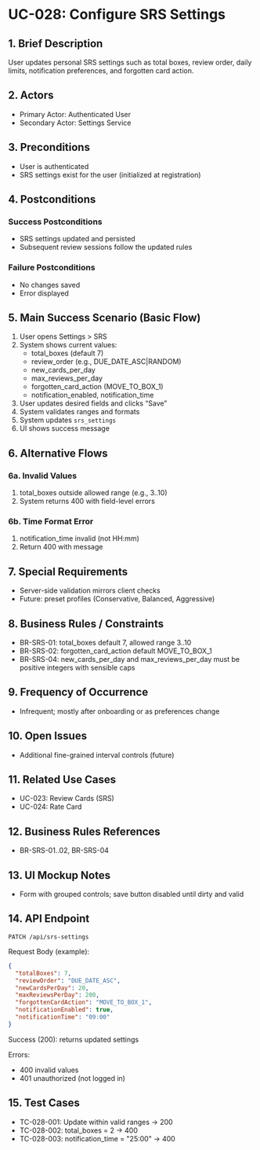 # UC-028: Configure SRS Settings

## 1. Brief Description

User updates personal SRS settings such as total boxes, review order, daily limits, notification preferences, and forgotten card action.

## 2. Actors

- Primary Actor: Authenticated User
- Secondary Actor: Settings Service

## 3. Preconditions

- User is authenticated
- SRS settings exist for the user (initialized at registration)

## 4. Postconditions

### Success Postconditions

- SRS settings updated and persisted
- Subsequent review sessions follow the updated rules

### Failure Postconditions

- No changes saved
- Error displayed

## 5. Main Success Scenario (Basic Flow)

1. User opens Settings > SRS
2. System shows current values:
   - total_boxes (default 7)
   - review_order (e.g., DUE_DATE_ASC|RANDOM)
   - new_cards_per_day
   - max_reviews_per_day
   - forgotten_card_action (MOVE_TO_BOX_1)
   - notification_enabled, notification_time
3. User updates desired fields and clicks “Save”
4. System validates ranges and formats
5. System updates `srs_settings`
6. UI shows success message

## 6. Alternative Flows

### 6a. Invalid Values

1. total_boxes outside allowed range (e.g., 3..10)
2. System returns 400 with field-level errors

### 6b. Time Format Error

1. notification_time invalid (not HH:mm)
2. Return 400 with message

## 7. Special Requirements

- Server-side validation mirrors client checks
- Future: preset profiles (Conservative, Balanced, Aggressive)

## 8. Business Rules / Constraints

- BR-SRS-01: total_boxes default 7, allowed range 3..10
- BR-SRS-02: forgotten_card_action default MOVE_TO_BOX_1
- BR-SRS-04: new_cards_per_day and max_reviews_per_day must be positive integers with sensible caps

## 9. Frequency of Occurrence

- Infrequent; mostly after onboarding or as preferences change

## 10. Open Issues

- Additional fine-grained interval controls (future)

## 11. Related Use Cases

- UC-023: Review Cards (SRS)
- UC-024: Rate Card

## 12. Business Rules References

- BR-SRS-01..02, BR-SRS-04

## 13. UI Mockup Notes

- Form with grouped controls; save button disabled until dirty and valid

## 14. API Endpoint

```
PATCH /api/srs-settings
```

Request Body (example):

```json
{
  "totalBoxes": 7,
  "reviewOrder": "DUE_DATE_ASC",
  "newCardsPerDay": 20,
  "maxReviewsPerDay": 200,
  "forgottenCardAction": "MOVE_TO_BOX_1",
  "notificationEnabled": true,
  "notificationTime": "09:00"
}
```

Success (200): returns updated settings

Errors:

- 400 invalid values
- 401 unauthorized (not logged in)

## 15. Test Cases

- TC-028-001: Update within valid ranges -> 200
- TC-028-002: total_boxes = 2 -> 400
- TC-028-003: notification_time = "25:00" -> 400
